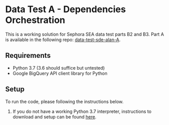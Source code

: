 # Data Test A - Dependencies Orchestration

This is a working solution for Sephora SEA data test parts B2 and B3. Part A is available in the following repo: [data-test-sde-alan-A](https://github.com/emailayuen/data-test-sde-alan-A).

## Requirements

* Python 3.7 (3.6 should suffice but untested)
* Google BigQuery API client library for Python

## Setup

To run the code, please following the instructions below.

  1. If you do not have a working Python 3.7 interpreter, instructions to download and setup can be found [here](https://www.python.org/downloads/).
